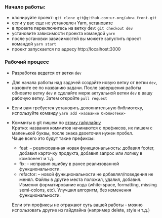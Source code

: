 ### Начало работы:
- клонируйте проект: `git clone git@github.com:ur-org/abra_front.git`
- если у вас еще не установлен Yarn, [установите](https://yarnpkg.com)
- в проекте переключитесь на ветку dev: `git checkout dev`
- установите зависимости проекта командой `yarn`
- после установки зависимостей вы можете запустить проект командой `yarn start`
- проект запускается по адресу http://localhost:3000

### Рабочий процесс
- Разработка ведется от ветки `dev`
- Для начала работы над задачей создайте новую ветку от ветки `dev`, назовите ее по названию задачи. После завершения работы обновите ветку `dev` и сделайте мерж актуальной ветки `dev` в вашу рабочую ветку. Затем откройте `pull request`
- Если вам требуется установить дополнительную библиотеку, используйте команду `yarn add <название библиотеки>`
- Коммиты в git пишем по [этому гайдлайну](https://www.conventionalcommits.org/en/v1.0.0/)    
  Кратко: названия коммитов начинаются с префиксов, их пишем с маленькой буквы, после знака двоеточия нужен пробел.    
  Чаще всего это будут такие префиксы:
    + feat: – реализованная новая функциональность:  добавил footer, добавил карточку продукта, добавил запрос или логику в компонент и т.д.
    + fix: – исправил ошибку в ранее реализованной функциональности.
    + refactor: – новой функциональности не добавлял/поведения не менял. Файлы в другие места положил, удалил, добавил. Изменил форматирование кода (white-space, formatting, missing semi-colons, etc). Улучшил алгоритм, без изменения функциональности.

  Если эти префиксы не отражают суть вашей работы - можно использовать другие из гайдлайна (например delete, style и т.д.)